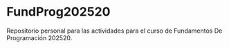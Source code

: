 # FundProg202520
Repositorio personal para las actividades para el curso de Fundamentos De Programación 202520.
